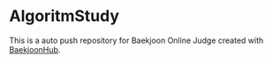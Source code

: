 # AlgoritmStudy
This is a auto push repository for Baekjoon Online Judge created with [BaekjoonHub](https://github.com/BaekjoonHub/BaekjoonHub).
